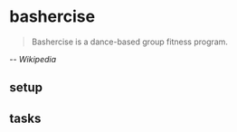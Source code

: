 # bashercise

> Bashercise is a dance-based group fitness program.

-- *Wikipedia*

## setup

## tasks


